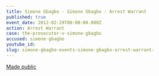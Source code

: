 ```yaml
---
title: Simone Gbagbo - Simone Gbagbo - Arrest Warrant
published: true
event_date: 2012-02-29T00:00:00.000Z
action: Arrest Warrant
case: the-prosecutor-v-simone-gbagbo
accused: simone-gbagbo
youtube_id:
slug: simone-gbagbo-events-simone-gbagbo-arrest-warrant-
---
```



[Made public](http://www.icc-cpi.int/iccdocs/doc/doc1344439.pdf)